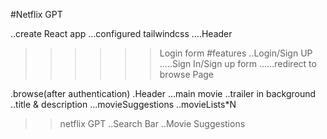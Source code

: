 #Netflix GPT

..create React app
...configured tailwindcss
....Header
>>>>>>Login form
#features
..Login/Sign UP
.....Sign In/Sign up form
......redirect to browse Page

.browse(after authentication)
.Header
...main movie
  ..trailer in background 
  ..title & description
  ...movieSuggestions
  ..movieLists*N
>>netflix GPT
..Search Bar
..Movie Suggestions

